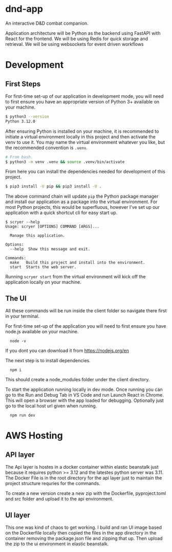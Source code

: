 # dnd-app
An interactive D&D combat companion.

Application architecture will be Python as the backend using FastAPI with React for the frontend.
We will be using Redis for quick storage and retrieval.
We will be using websockets for event driven workflows

# Development #

## First Steps ##
For first-time set-up of our application in development mode, you will
need to first ensure you have an appropriate version of Python 3+
available on your machine.

```bash
$ python3 --version
Python 3.12.0
```

After ensuring Python is installed on your machine, it is recommended
to initiate a virtual environment locally in this project and then
activate the venv to use it. You may name the virtual environment
whatever you like, but the recommended convention is `.venv`.

```bash
# From bash.
$ python3 -m venv .venv && source .venv/bin/activate
```

From here you can install the dependencies needed for development of
this project.

```bash
$ pip3 install -U pip && pip3 install -U .
```

The above command chain will update `pip` the Python package manager
and install our application as a package into the virtual environment.
For most Python projects, this would be superfluous, however I've
set up our application with a quick shortcut cli for easy start up.

```
$ scryer --help
Usage: scryer [OPTIONS] COMMAND [ARGS]...

  Manage this application.

Options:
  --help  Show this message and exit.

Commands:
  make   Build this project and install into the environment.
  start  Starts the web server.
```

Running `scryer start` from the virtual environment will kick off the
application locally on your machine.

## The UI ##
All these commands will be run inside the client folder so navigate there first in your terminal.

For first-time set-up of the application you will need to first ensure you have node.js available on your machine. 
```
  node -v
```
If you dont you can download it from https://nodejs.org/en

The next step is to install dependencies.
```
  npm i
```
This should create a node_modules folder under the client directory.

To start the application running locally in dev mode. Once running you can go to the Run and Debug Tab in VS Code and run Launch React in Chrome. This will open a browser with the app loaded for debugging. Optionally just go to the local host url given when running.
```
  npm run dev
```

# AWS Hosting #

## API layer ##
The Api layer is hostes in a docker container within elastic beanstalk just because it requires python >= 3.12 and the latestes python server was 3.11.
The Docker File is in the root directory for the api layer just to maintain the project structure requries for the commands. 

To create a new version create a new zip with the Dockerfile, pyproject.toml and src folder and upload it to the api environment.

## UI layer ##
This one was kind of chaos to get working. I build and ran UI image based on the Dockerfile locally then copied the files in the app directory in the container removing the package.json file and zipping that up.
Then upload the zip to the ui environment in elastic beanstalk.
